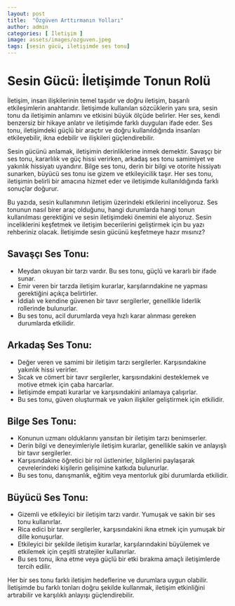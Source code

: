 ```yaml
---
layout: post
title:  "Özgüven Arttırmanın Yolları"
author: admin
categories: [ İletişim ]
image: assets/images/ozguven.jpeg
tags: [sesin gücü, iletişimde ses tonu]
---
```


# Sesin Gücü: İletişimde Tonun Rolü

İletişim, insan ilişkilerinin temel taşıdır ve doğru iletişim, başarılı etkileşimlerin anahtarıdır. İletişimde kullanılan sözcüklerin yanı sıra, sesin tonu da iletişimin anlamını ve etkisini büyük ölçüde belirler. Her ses, kendi benzersiz bir hikaye anlatır ve iletişimde farklı duyguları ifade eder. Ses tonu, iletişimdeki güçlü bir araçtır ve doğru kullanıldığında insanları etkileyebilir, ikna edebilir ve ilişkileri güçlendirebilir.

Sesin gücünü anlamak, iletişimin derinliklerine inmek demektir. Savaşçı bir ses tonu, kararlılık ve güç hissi verirken, arkadaş ses tonu samimiyet ve yakınlık hissiyatı uyandırır. Bilge ses tonu, derin bir bilgi ve otorite hissiyatı sunarken, büyücü ses tonu ise gizem ve etkileyicilik taşır. Her ses tonu, iletişimin belirli bir amacına hizmet eder ve iletişimde kullanıldığında farklı sonuçlar doğurur.

Bu yazıda, sesin kullanımının iletişim üzerindeki etkilerini inceliyoruz. Ses tonunun nasıl birer araç olduğunu, hangi durumlarda hangi tonun kullanılması gerektiğini ve sesin iletişimdeki önemini ele alıyoruz. Sesin inceliklerini keşfetmek ve iletişim becerilerini geliştirmek için bu yazı rehberiniz olacak. İletişimde sesin gücünü keşfetmeye hazır mısınız?

## Savaşçı Ses Tonu:
- Meydan okuyan bir tarzı vardır. Bu ses tonu, güçlü ve kararlı bir ifade sunar.
- Emir veren bir tarzda iletişim kurarlar, karşılarındakine ne yapması gerektiğini açıkça belirtirler.
- İddialı ve kendine güvenen bir tavır sergilerler, genellikle liderlik rollerinde bulunurlar.
- Bu ses tonu, acil durumlarda veya hızlı karar alınması gereken durumlarda etkilidir.

## Arkadaş Ses Tonu:
- Değer veren ve samimi bir iletişim tarzı sergilerler. Karşısındakine yakınlık hissi verirler.
- Sıcak ve cömert bir tavır sergilerler, karşısındakini desteklemek ve motive etmek için çaba harcarlar.
- İletişimde empati kurarlar ve karşısındakini anlamaya çalışırlar.
- Bu ses tonu, güven oluşturmak ve yakın ilişkiler geliştirmek için etkilidir.

## Bilge Ses Tonu:
- Konunun uzmanı olduklarını yansıtan bir iletişim tarzı benimserler.
- Derin bilgi ve deneyimleriyle iletişim kurarlar, genellikle sakin ve anlayışlı bir tavır sergilerler.
- Karşısındakine öğretici bir rol üstlenirler, bilgilerini paylaşarak çevrelerindeki kişilerin gelişimine katkıda bulunurlar.
- Bu ses tonu, danışmanlık, eğitim veya mentorluk gibi durumlarda etkilidir.

## Büyücü Ses Tonu:
- Gizemli ve etkileyici bir iletişim tarzı vardır. Yumuşak ve sakin bir ses tonu kullanırlar.
- Rica edici bir tavır sergilerler, karşısındakini ikna etmek için yumuşak bir dille konuşurlar.
- Etkileyici bir şekilde iletişim kurarlar, karşılarındakini büyülemek ve etkilemek için çeşitli stratejiler kullanırlar.
- Bu ses tonu, ikna etme veya güçlü bir etki bırakma amaçlı iletişimlerde tercih edilir.

Her bir ses tonu farklı iletişim hedeflerine ve durumlara uygun olabilir. İletişimde bu farklı tonları doğru şekilde kullanmak, iletişim etkinliğini artırabilir ve karşılıklı anlayışı güçlendirebilir.

